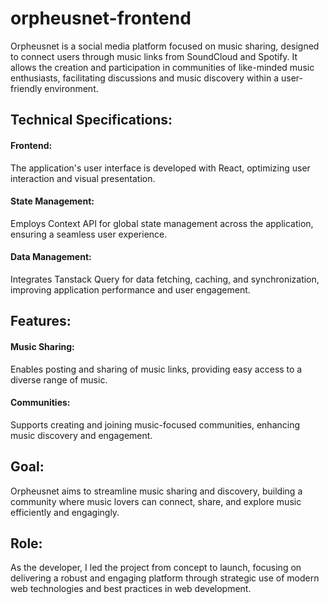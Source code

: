 # orpheusnet-frontend

Orpheusnet is a social media platform focused on music sharing, designed to connect users through music links from SoundCloud and Spotify. It allows the creation and participation in communities of like-minded music enthusiasts, facilitating discussions and music discovery within a user-friendly environment.

## Technical Specifications:

#### Frontend:

The application's user interface is developed with React, optimizing user interaction and visual presentation.

#### State Management:

Employs Context API for global state management across the application, ensuring a seamless user experience.

#### Data Management:

Integrates Tanstack Query for data fetching, caching, and synchronization, improving application performance and user engagement.

## Features:

#### Music Sharing:

Enables posting and sharing of music links, providing easy access to a diverse range of music.

#### Communities:

Supports creating and joining music-focused communities, enhancing music discovery and engagement.

## Goal:

Orpheusnet aims to streamline music sharing and discovery, building a community where music lovers can connect, share, and explore music efficiently and engagingly.

## Role:

As the developer, I led the project from concept to launch, focusing on delivering a robust and engaging platform through strategic use of modern web technologies and best practices in web development.
